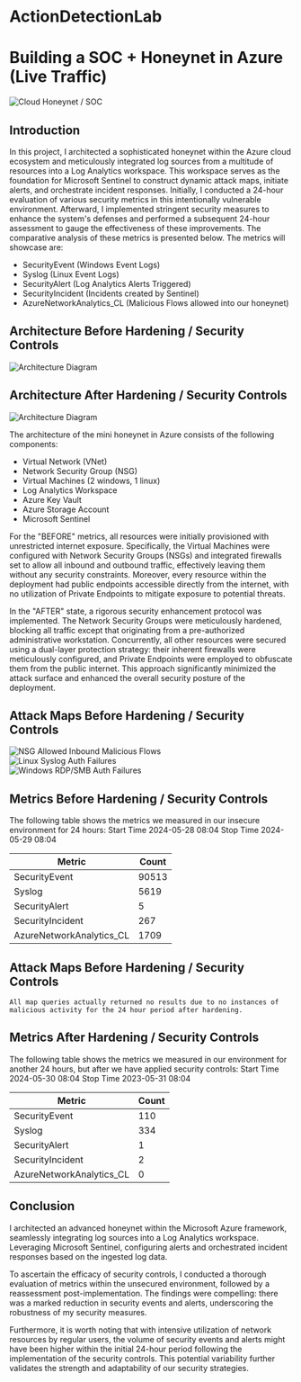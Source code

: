 # ActionDetectionLab


# Building a SOC + Honeynet in Azure (Live Traffic)
![Cloud Honeynet / SOC](https://i.imgur.com/8RSFsOm.png)

## Introduction

In this project, I architected a sophisticated honeynet within the Azure cloud ecosystem and meticulously integrated log sources from a multitude of resources into a Log Analytics workspace. This workspace serves as the foundation for Microsoft Sentinel to construct dynamic attack maps, initiate alerts, and orchestrate incident responses. Initially, I conducted a 24-hour evaluation of various security metrics in this intentionally vulnerable environment. Afterward, I implemented stringent security measures to enhance the system's defenses and performed a subsequent 24-hour assessment to gauge the effectiveness of these improvements. The comparative analysis of these metrics is presented below. The metrics  will showcase are:

- SecurityEvent (Windows Event Logs)
- Syslog (Linux Event Logs)
- SecurityAlert (Log Analytics Alerts Triggered)
- SecurityIncident (Incidents created by Sentinel)
- AzureNetworkAnalytics_CL (Malicious Flows allowed into our honeynet)

## Architecture Before Hardening / Security Controls
![Architecture Diagram](https://i.imgur.com/lmu46YQ.png)

## Architecture After Hardening / Security Controls
![Architecture Diagram](https://i.imgur.com/xOJYvRS.png)

The architecture of the mini honeynet in Azure consists of the following components:

- Virtual Network (VNet)
- Network Security Group (NSG)
- Virtual Machines (2 windows, 1 linux)
- Log Analytics Workspace
- Azure Key Vault
- Azure Storage Account
- Microsoft Sentinel

For the "BEFORE" metrics, all resources were initially provisioned with unrestricted internet exposure. Specifically, the Virtual Machines were configured with Network Security Groups (NSGs) and integrated firewalls set to allow all inbound and outbound traffic, effectively leaving them without any security constraints. Moreover, every resource within the deployment had public endpoints accessible directly from the internet, with no utilization of Private Endpoints to mitigate exposure to potential threats.

In the "AFTER" state, a rigorous security enhancement protocol was implemented. The Network Security Groups were meticulously hardened, blocking all traffic except that originating from a pre-authorized administrative workstation. Concurrently, all other resources were secured using a dual-layer protection strategy: their inherent firewalls were meticulously configured, and Private Endpoints were employed to obfuscate them from the public internet. This approach significantly minimized the attack surface and enhanced the overall security posture of the deployment.

## Attack Maps Before Hardening / Security Controls
![NSG Allowed Inbound Malicious Flows](https://i.imgur.com/H9A6zx8.png)<br>
![Linux Syslog Auth Failures](https://i.imgur.com/wrL60Gh.png)<br>
![Windows RDP/SMB Auth Failures](https://i.imgur.com/xyDbtOt.png)<br>

## Metrics Before Hardening / Security Controls

The following table shows the metrics we measured in our insecure environment for 24 hours:
Start Time 2024-05-28 08:04
Stop Time 2024-05-29 08:04

| Metric                   | Count
| ------------------------ | -----
| SecurityEvent            | 90513
| Syslog                   | 5619
| SecurityAlert            | 5
| SecurityIncident         | 267
| AzureNetworkAnalytics_CL | 1709

## Attack Maps Before Hardening / Security Controls

```All map queries actually returned no results due to no instances of malicious activity for the 24 hour period after hardening.```

## Metrics After Hardening / Security Controls

The following table shows the metrics we measured in our environment for another 24 hours, but after we have applied security controls:
Start Time 2024-05-30 08:04
Stop Time	2023-05-31 08:04

| Metric                   | Count
| ------------------------ | -----
| SecurityEvent            | 110
| Syslog                   | 334
| SecurityAlert            | 1
| SecurityIncident         | 2
| AzureNetworkAnalytics_CL | 0

## Conclusion

I architected an advanced honeynet within the Microsoft Azure framework, seamlessly integrating log sources into a Log Analytics workspace. Leveraging Microsoft Sentinel, configuring alerts and orchestrated incident responses based on the ingested log data.

To ascertain the efficacy of  security controls, I conducted a thorough evaluation of metrics within the unsecured environment, followed by a reassessment post-implementation. The findings were compelling: there was a marked reduction in security events and alerts, underscoring the robustness of my security measures.

Furthermore, it is worth noting that with intensive utilization of network resources by regular users, the volume of security events and alerts might have been higher within the initial 24-hour period following the implementation of the security controls. This potential variability further validates the strength and adaptability of our security strategies.
